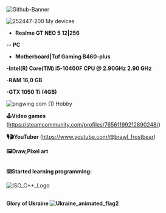  ![Github-Banner](https://github.com/user-attachments/assets/d478bad1-1f44-4422-aa9a-d926d034f91b)




![252447-200](https://github.com/user-attachments/assets/01a04ad6-025d-4597-932a-ab9d5dc6a223)
 My devices

- <b>Realme GT NEO 5 12|256</b>

-- <b>PC

- Motherboard|Tuf Gaming B460-plus

-Intel(R) Core(TM) i5-10400F CPU @ 2.90GHz   2.90 GHz

-RAM 16,0 GB

-GTX 1050 Ti (4GB)


</b> 

 ![pngwing com (1)](https://github.com/user-attachments/assets/67b9bb2a-53f5-48cc-9f8c-6478776dcdbb)
Hobby

<b>🕹️Video games</b> <a>(https://steamcommunity.com/profiles/76561199212890248/)</a>

<b>🎙🎬YouTuber</b> <a>(https://www.youtube.com/@brawl_frostbear)</a>

<b>🖼️Draw,Pixel art </b>
##
<b>⌨️Started learning programming:</b> 

![ISO_C++_Logo](https://github.com/user-attachments/assets/15414487-d6c7-436e-8454-2ba7dbe66075)
##
<b>Glory of Ukraine ![Ukraine_animated_flag2](https://github.com/user-attachments/assets/5905754b-6b02-44e0-bef4-d45cfce02d70)</b>


